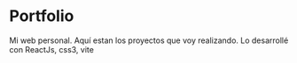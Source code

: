 # Portfolio
Mi web personal. Aquí estan los proyectos que voy realizando. Lo desarrollé con ReactJs, css3, vite
